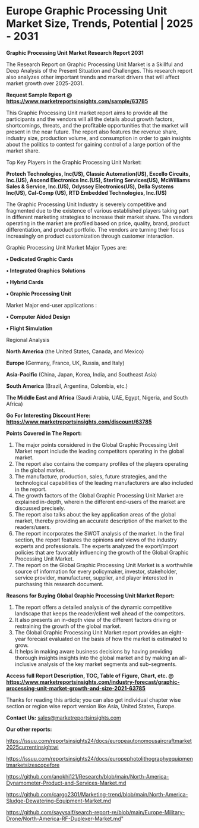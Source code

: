 # Europe Graphic Processing Unit Market Size, Trends, Potential | 2025 - 2031

<strong>Graphic Processing Unit Market Research Report 2031</strong>

The Research Report on Graphic Processing Unit Market is a Skillful and Deep Analysis of the Present Situation and Challenges. This research report also analyzes other important trends and market drivers that will affect market growth over 2025-2031.

<strong>Request Sample Report @ <a href=https://www.marketreportsinsights.com/sample/63785>https://www.marketreportsinsights.com/sample/63785</a></strong>

This Graphic Processing Unit market report aims to provide all the participants and the vendors will all the details about growth factors, shortcomings, threats, and the profitable opportunities that the market will present in the near future. The report also features the revenue share, industry size, production volume, and consumption in order to gain insights about the politics to contest for gaining control of a large portion of the market share.

Top Key Players in the Graphic Processing Unit Market:

<strong>Protech Technologies, Inc(US), Classic Automation(US), Excello Circuits, Inc.(US), Ascend Electronics Inc.(US), Sterling Services(US), McWilliams Sales & Service, Inc.(US), Odyssey Electronics(US), Della Systems Inc(US), Cal-Comp (US), RTD Embedded Technologies, Inc.(US)</strong>

The Graphic Processing Unit Industry is severely competitive and fragmented due to the existence of various established players taking part in different marketing strategies to increase their market share. The vendors operating in the market are profiled based on price, quality, brand, product differentiation, and product portfolio. The vendors are turning their focus increasingly on product customization through customer interaction.

Graphic Processing Unit Market Major Types are:

<strong>• Dedicated Graphic Cards

• Integrated Graphics Solutions

• Hybrid Cards

• Graphic Processing Unit</strong>

Market Major end-user applications :

<strong>• Computer Aided Design

• Flight Simulation</strong>

Regional Analysis

</u><strong><b>North America</b></strong> (the United States, Canada, and Mexico)

<strong><b>Europe </b></strong>(Germany, France, UK, Russia, and Italy)

<strong><b>Asia-Pacific</b></strong> (China, Japan, Korea, India, and Southeast Asia)

<strong><b>South America</b></strong> (Brazil, Argentina, Colombia, etc.)

<strong><b>The Middle East and Africa</b></strong> (Saudi Arabia, UAE, Egypt, Nigeria, and South Africa)

<strong>Go For Interesting Discount Here: <a href=https://www.marketreportsinsights.com/discount/63785>https://www.marketreportsinsights.com/discount/63785</a></strong>

<strong>Points Covered in The Report:</strong>
<ol>
  <li>The major points considered in the Global Graphic Processing Unit Market report include the leading competitors operating in the global market.</li>
  <li>The report also contains the company profiles of the players operating in the global market.</li>
  <li>The manufacture, production, sales, future strategies, and the technological capabilities of the leading manufacturers are also included in the report.</li>
  <li>The growth factors of the Global Graphic Processing Unit Market are explained in-depth, wherein the different end-users of the market are discussed precisely.</li>
  <li>The report also talks about the key application areas of the global market, thereby providing an accurate description of the market to the readers/users.</li>
  <li>The report incorporates the SWOT analysis of the market. In the final section, the report features the opinions and views of the industry experts and professionals. The experts analyzed the export/import policies that are favorably influencing the growth of the Global Graphic Processing Unit Market.</li>
  <li>The report on the Global Graphic Processing Unit Market is a worthwhile source of information for every policymaker, investor, stakeholder, service provider, manufacturer, supplier, and player interested in purchasing this research document.</li>
</ol>
<strong>Reasons for Buying Global Graphic Processing Unit Market Report:</strong>

<ol>
  <li>The report offers a detailed analysis of the dynamic competitive landscape that keeps the reader/client well ahead of the competitors.</li>
  <li>It also presents an in-depth view of the different factors driving or restraining the growth of the global market.</li>
  <li>The Global Graphic Processing Unit Market report provides an eight-year forecast evaluated on the basis of how the market is estimated to grow.</li>
  <li>It helps in making aware business decisions by having providing thorough insights insights into the global market and by making an all-inclusive analysis of the key market segments and sub-segments.</li>
</ol>
<strong>Access full Report Description, TOC, Table of Figure, Chart, etc. @ <a href=https://www.marketreportsinsights.com/industry-forecast/graphic-processing-unit-market-growth-and-size-2021-63785>https://www.marketreportsinsights.com/industry-forecast/graphic-processing-unit-market-growth-and-size-2021-63785</a></strong>


Thanks for reading this article; you can also get individual chapter wise section or region wise report version like Asia, United States, Europe.

<strong>Contact Us:</strong>
sales@marketreportsinsights.com

<strong>Our other reports:</strong>

<a href=https://issuu.com/reportsinsights24/docs/europeautonomousaircraftmarket2025currentinsightwi>https://issuu.com/reportsinsights24/docs/europeautonomousaircraftmarket2025currentinsightwi</a>

<a href=https://issuu.com/reportsinsights24/docs/europephotolithographyequipmentmarketsizescopefore>https://issuu.com/reportsinsights24/docs/europephotolithographyequipmentmarketsizescopefore</a>

<a href=https://github.com/anokhi121/Research/blob/main/North-America-Dynamometer-Product-and-Services-Market.md>https://github.com/anokhi121/Research/blob/main/North-America-Dynamometer-Product-and-Services-Market.md</a>

<a href=https://github.com/cargo2301/Marketing-trend/blob/main/North-America-Sludge-Dewatering-Equipment-Market.md>https://github.com/cargo2301/Marketing-trend/blob/main/North-America-Sludge-Dewatering-Equipment-Market.md</a>

<a href=https://github.com/sayysaif/search-report-re/blob/main/Europe-Military-Drone/North-America-RF-Duplexer-Market.md>https://github.com/sayysaif/search-report-re/blob/main/Europe-Military-Drone/North-America-RF-Duplexer-Market.md</a>"
